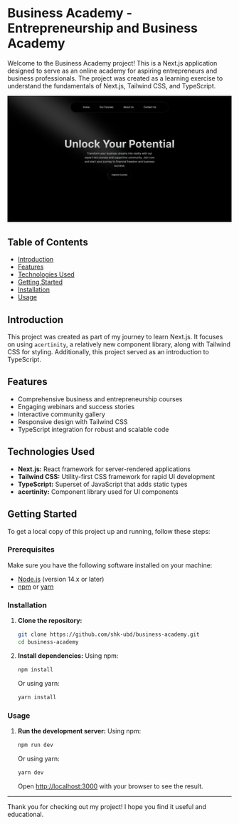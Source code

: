 # Business Academy - Entrepreneurship and Business Academy

Welcome to the Business Academy project! This is a Next.js application designed to serve as an online academy for aspiring entrepreneurs and business professionals. The project was created as a learning exercise to understand the fundamentals of Next.js, Tailwind CSS, and TypeScript.

![alt text](image.png)

## Table of Contents
- [Introduction](#introduction)
- [Features](#features)
- [Technologies Used](#technologies-used)
- [Getting Started](#getting-started)
- [Installation](#installation)
- [Usage](#usage)

## Introduction
This project was created as part of my journey to learn Next.js. It focuses on using `acertinity`, a relatively new component library, along with Tailwind CSS for styling. Additionally, this project served as an introduction to TypeScript.

## Features
- Comprehensive business and entrepreneurship courses
- Engaging webinars and success stories
- Interactive community gallery
- Responsive design with Tailwind CSS
- TypeScript integration for robust and scalable code

## Technologies Used
- **Next.js:** React framework for server-rendered applications
- **Tailwind CSS:** Utility-first CSS framework for rapid UI development
- **TypeScript:** Superset of JavaScript that adds static types
- **acertinity:** Component library used for UI components

## Getting Started
To get a local copy of this project up and running, follow these steps:

### Prerequisites
Make sure you have the following software installed on your machine:
- [Node.js](https://nodejs.org/) (version 14.x or later)
- [npm](https://www.npmjs.com/) or [yarn](https://yarnpkg.com/)

### Installation
1. **Clone the repository:**
   ```bash
   git clone https://github.com/shk-ubd/business-academy.git
   cd business-academy
   ```

2. **Install dependencies:**
   Using npm:
   ```bash
   npm install
   ```
   Or using yarn:
   ```bash
   yarn install
   ```

### Usage
1. **Run the development server:**
   Using npm:
   ```bash
   npm run dev
   ```
   Or using yarn:
   ```bash
   yarn dev
   ```

   Open [http://localhost:3000](http://localhost:3000) with your browser to see the result.

---

Thank you for checking out my project! I hope you find it useful and educational.
